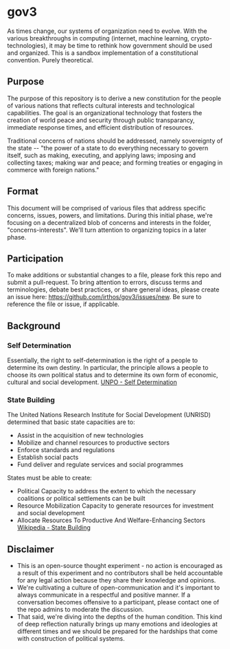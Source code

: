 # gov3
As times change, our systems of organization need to evolve. With the various breakthroughs in computing (internet, machine learning, crypto-technologies), it may be time to rethink how government should be used and organized. This is a sandbox implementation of a constitutional convention. Purely theoretical.

## Purpose
The purpose of this repository is to derive a new constitution for the people of various nations that reflects cultural interests and technological capabilities. The goal is an organizational technology that fosters the creation of world peace and security through public transparancy, immediate response times, and efficient distribution of resources.

Traditional concerns of nations should be addressed, namely sovereignty of the state -- "the power of a state to do everything necessary to govern itself, such as making, executing, and applying laws; imposing and collecting taxes; making war and peace; and forming treaties or engaging in commerce with foreign nations."

## Format
This document will be comprised of various files that address specific concerns, issues, powers, and limitations. During this initial phase, we're focusing on a decentralized blob of concerns and interests in the folder, "concerns-interests". We'll turn attention to organizing topics in a later phase.

## Participation
To make additions or substantial changes to a file, please fork this repo and submit a pull-request. To bring attention to errors, discuss terms and terminologies, debate best practices, or share general ideas, please create an issue here: https://github.com/irthos/gov3/issues/new. Be sure to reference the file or issue, if applicable.

## Background

### Self Determination
Essentially, the right to self-determination is the right of a people to determine its own destiny. In particular, the principle allows a people to choose its own political status and to determine its own form of economic, cultural and social development. [UNPO - Self Determination](http://www.unpo.org/article/4957 "Self-determination")

### State Building
The United Nations Research Institute for Social Development (UNRISD) determined that basic state capacities are to:
- Assist in the acquisition of new technologies
- Mobilize and channel resources to productive sectors
- Enforce standards and regulations
- Establish social pacts
- Fund deliver and regulate services and social programmes

States must be able to create:
- Political Capacity to address the extent to which the necessary coalitions or political settlements can be built
- Resource Mobilization Capacity to generate resources for investment and social development
- Allocate Resources To Productive And Welfare-Enhancing Sectors
[Wikipedia - State Building](https://en.wikipedia.org/wiki/State-building "Wikipedia State Building")

## Disclaimer
- This is an open-source thought experiment - no action is encouraged as a result of this experiment and no contributors shall be held accountable for any legal action because they share their knowledge and opinions. 
- We're cultivating a culture of open-communication and it's important to always communicate in a respectful and positive manner. If a conversation becomes offensive to a participant, please contact one of the repo admins to moderate the discussion.
- That said, we're diving into the depths of the human condition. This kind of deep reflection naturally brings up many emotions and ideologies at different times and we should be prepared for the hardships that come with construction of political systems.
